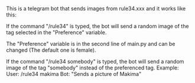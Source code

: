 This is a telegram bot that sends images from rule34.xxx and it works like this:

If the command "/rule34" is typed, the bot will send a random image of the tag selected in the "Preference" variable.

The "Preference" variable is in the second line of main.py and can be changed (The default one is female).

If the command "/rule34 somebody" is typed, the bot will send a random image of the tag "somebody" instead of the preferenced tag.
Example:
User: /rule34 makima
Bot: "Sends a picture of Makima"
